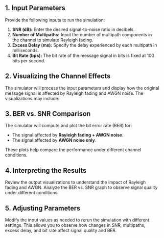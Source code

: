 <!DOCTYPE html>
<html lang="en">
<head>
    <meta charset="UTF-8">
    <meta name="viewport" content="width=device-width, initial-scale=1.0">
</head>
<body>
    <h2>1. Input Parameters</h2>
    <p>Provide the following inputs to run the simulation:</p>
    <ol>
        <li><strong>SNR (dB):</strong> Enter the desired signal-to-noise ratio in decibels.</li>
        <li><strong>Number of Multipaths:</strong> Input the number of multipath components in the channel to simulate Rayleigh fading.</li>
        <li><strong>Excess Delay (ms):</strong> Specify the delay experienced by each multipath in milliseconds.</li>
        <li><strong>Bit Rate (bps):</strong> The bit rate of the message signal in bits is fixed at 100 bits per second.</li>
    </ol>
    <h2>2. Visualizing the Channel Effects</h2>
    <p>The simulator will process the input parameters and display how the original message signal is affected by Rayleigh fading and AWGN noise. The visualizations may include:</p>
    <h2>3. BER vs. SNR Comparison</h2>
    <p>The simulator will compute and plot the bit error rate (BER) for:</p>
    <ul>
        <li>The signal affected by <strong>Rayleigh fading + AWGN noise</strong>.</li>
        <li>The signal affected by <strong>AWGN noise only</strong>.</li>
    </ul>
    <p>These plots help compare the performance under different channel conditions.</p>
    <h2>4. Interpreting the Results</h2>
    <p>Review the output visualizations to understand the impact of Rayleigh fading and AWGN. Analyze the BER vs. SNR graph to observe signal quality under different conditions.</p>
    <h2>5. Adjusting Parameters</h2>
    <p>Modify the input values as needed to rerun the simulation with different settings. This allows you to observe how changes in SNR, multipaths, excess delay, and bit rate affect signal quality and BER.</p>
</body>
</html>

